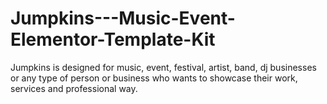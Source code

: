# Jumpkins---Music-Event-Elementor-Template-Kit
Jumpkins is designed for music, event, festival, artist, band, dj businesses or any type of person or business who wants to showcase their work, services and professional way.
